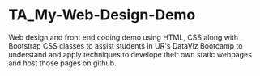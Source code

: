 # TA_My-Web-Design-Demo
Web design and front end coding demo using HTML, CSS along with Bootstrap CSS classes to assist students in UR's DataViz Bootcamp to understand and apply techniques to develope their own static webpages and host those pages on github.
